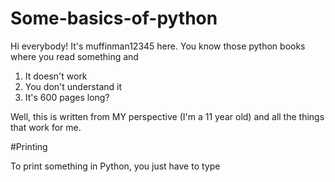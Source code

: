 # Some-basics-of-python


Hi everybody! It's muffinman12345 here. You know those python books where you read something and 

1. It doesn't work
2. You don't understand it
3. It's 600 pages long?

Well, this is written from MY perspective (I'm a 11 year old) and all the things that work for me.

#Printing

To print something in Python, you just have to type 

